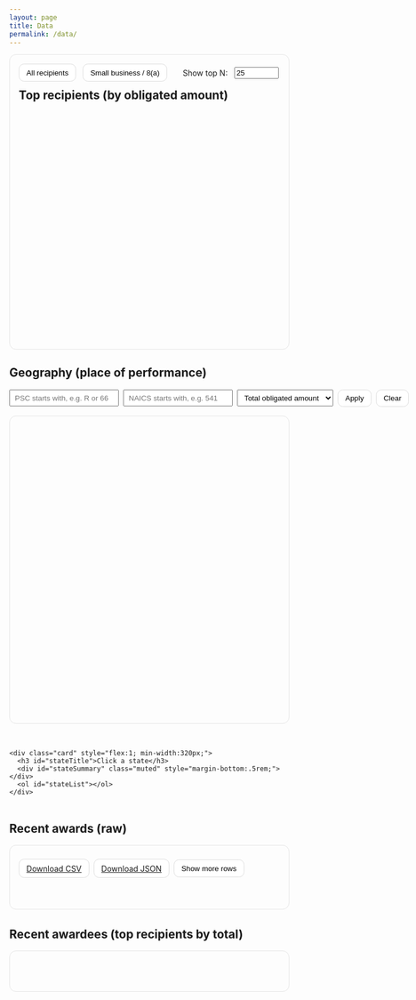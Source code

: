 ```yaml
---
layout: page
title: Data
permalink: /data/
---
```


<style>
  .pill { padding:.45rem .8rem; border-radius:.6rem; border:1px solid #ddd; cursor:pointer; background:#fff; }
  .pill:hover { background:#f6f6f6; }
  .muted { color:#666; }
  .row { display:flex; gap:2rem; flex-wrap:wrap; align-items:flex-start; }
  .card { padding:1rem; border:1px solid #e5e5e5; border-radius:.75rem; }
  table.table { border-collapse: collapse; width: 100%; }
  table.table thead th { background:#1f77b4; color:#fff; text-align:left; padding:.6rem .8rem; position:sticky; top:0; }
  table.table tbody td { padding:.55rem .8rem; border-bottom:1px solid #eee; }
  table.table tbody tr:nth-child(even) { background:#f7fbff; }
</style>

<div class="prose">

  <!-- Top recipients (chart controls reused by app.js) -->
  <div class="card" style="margin-bottom:1rem;">
    <div style="display:flex; align-items:center; gap:.75rem; margin-bottom:.75rem;">
      <button id="tab-all" class="pill active">All recipients</button>
      <button id="tab-sb"  class="pill">Small business / 8(a)</button>
      <label for="topN" style="margin-left:1rem;">Show top N:</label>
      <input id="topN" type="number" value="25" min="1" max="100" style="width:5rem;">
    </div>
    <h2 id="chartTitle" style="margin:0 0 .5rem 0;">Top recipients (by obligated amount)</h2>
    <div id="chart" style="min-height:420px;"></div>
  </div>

  <!-- Geography -->
  <h2>Geography (place of performance)</h2>
  <div style="display:flex; gap:.5rem; align-items:center; margin:.5rem 0 1rem 0;">
    <input id="pscFilter"   placeholder="PSC starts with, e.g. R or 66"    style="padding:.35rem .5rem;">
    <input id="naicsFilter" placeholder="NAICS starts with, e.g. 541"      style="padding:.35rem .5rem;">
    <select id="aggMetric" style="padding:.35rem .5rem;">
      <option value="amount" selected>Total obligated amount</option>
      <option value="count">Award count</option>
    </select>
    <button id="applyFilters" class="pill">Apply</button>
    <button id="clearSelection" class="pill">Clear</button>
    <span id="mapNote" class="muted" style="margin-left:.5rem;"></span>
  </div>

  <div class="row">
    <div class="card" style="flex:2; min-width:420px;">
      <div id="map" style="height:520px;"></div>
    </div>

    <div class="card" style="flex:1; min-width:320px;">
      <h3 id="stateTitle">Click a state</h3>
      <div id="stateSummary" class="muted" style="margin-bottom:.5rem;"></div>
      <ol id="stateList"></ol>
    </div>
  </div>

  <!-- Recent awards (raw table) -->
  <h2 style="margin-top:2rem;">Recent awards (raw)</h2>
  <div class="card">
    <div id="summary" class="muted" style="margin:.5rem 0;"></div>
    <div style="display:flex; gap:.5rem; align-items:center; margin-bottom:.5rem;">
      <a class="pill" href="{{ '/data/nih_awards_last_90d.csv'  | relative_url }}">Download CSV</a>
      <a class="pill" href="{{ '/data/nih_awards_last_90d.json' | relative_url }}">Download JSON</a>
      <button id="showMore" class="pill">Show more rows</button>
    </div>
    <div style="overflow:auto;">
      <table id="awardsTable" class="table" style="min-width:1000px;">
        <thead></thead>
        <tbody></tbody>
      </table>
    </div>
  </div>

  <!-- Recent awardees (aggregated recipients table) -->
  <h2 style="margin-top:2rem;">Recent awardees (top recipients by total)</h2>
  <div class="card">
    <div id="awardeesSummary" class="muted" style="margin:.5rem 0;"></div>
    <div style="overflow:auto;">
      <table id="awardeesTable" class="table" style="min-width:600px;">
        <thead></thead>
        <tbody></tbody>
      </table>
    </div>
  </div>

  <div id="debug"></div>
</div>

<!-- Libraries -->
<script src="https://cdn.jsdelivr.net/npm/papaparse@5.4.1/papaparse.min.js"></script>
<script src="https://cdn.plot.ly/plotly-2.35.2.min.js"></script>

<!-- Pass baseurl from Jekyll to JS -->
<script>window.__NIH_BASEURL__ = "{{ site.baseurl }}";</script>

<!-- Your app -->
<script src="{{ '/assets/js/app.js' | relative_url }}"></script>
